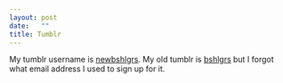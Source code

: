 ```yaml
---
layout: post
date:   ""
title: Tumblr
---
```


My tumblr username is [newbshlgrs](http://newbshlgrs.tumblr.com/). My old tumblr is [bshlgrs](http://bshlgrs.tumblr.com) but I forgot what email address I used to sign up for it.
